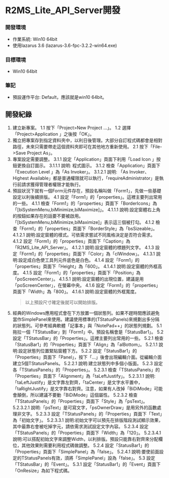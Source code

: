 # R2MS_Lite_API_Server開發

### 開發環境
+ 作業系統: Win10 64bit
+ 使用lazarus 3.6 (lazarus-3.6-fpc-3.2.2-win64.exe)

### 目標環境
+ Win10 64bit

### 筆記
+ 預設運作平台: Default，應該就是win10 64bit。

## 開發紀錄
1. 建立新專案。
  1.1 按下「Project>New Project ...」。
  1.2 選擇「Project>Application 」之後按「OK」。
2. 獨立把專案存到指定資料夾中，以利日後管理。大部分自訂程式碼都會是相對路徑，未來只需要帶走這個資料夾即可在其他地方重新使用。
  2.1 按下「File->Save Project As」。
3. 專案設定需要調整。
  3.1.1 設定「Application」頁面下利用「Load Icon 」按鈕更換自訂圖示。
    3.1.1.1 說明: 程式圖示。
  3.1.2 檢查「Application」頁面下「Execution Level 」為「As Invoker」。
    3.1.2.1 說明: 「As Invoker、Highest Available」都是普通權限就可以執行，「requireAdministrator」是執行前請求獲得管理者權限才能執行。
4. 預設狀況下就有一個Form元件存在，預設名稱叫做「Form1」，先做一些基礎設定以利後續排版。
  4.1 設定「Form1」的「properties」。這裡主要列出常用的一些。
    4.1.1 檢查「Form1」的「properties」頁面下「BorderIcons」為「[biSystemMenu,biMinimize,biMaximize]」。
      4.1.1.1 說明:設定窗體右上角的按鈕如果存在的話要不要被啟用。「[biSystemMenu,biMinimize,biMaximize]」表示這三個被打勾。
    4.1.2 檢查「Form1」的「properties」頁面下「BorderStyle」為「bsSizeable」。
      4.1.2.1 說明:設定窗體的樣式。可依需求嘗試不同風格決定是否符合需求。
    4.1.2 設定「Form1」的「properties」頁面下「Caption」為「R2MS_Lite_API_Server」。
      4.1.2.1 說明:設定窗體的標題列文字。
    4.1.3 設定「Form1」的「properties」頁面下「Color」為「clWindow」。
      4.1.3.1 說明:設定成白色使工具列元件底色是白色。
    4.1.4 設定「Form1」的「properties」頁面下「Height」為「600」。
      4.1.4.1 說明:設定窗體的外框高度。
    4.1.5 設定「Form1」的「properties」頁面下「Position」為「poScreenCenter」。
      4.1.5.1 說明:設定窗體的出現位置，建議是用「poScreenCenter」，在螢幕中央。
    4.1.6 設定「Form1」的「properties」頁面下「Width」為「800」。
      4.1.6.1 說明:設定窗體的外框寬度。
    > 以上預設尺寸確定後就可以開始排版。
5. 經典的Windows應用程式會在下方放置一個狀態列。如果不趕時間應該避免當作SimplePanel來使用。建議使用標準的(TStatusPanels)來規劃出多分隔的狀態列。可參考經典軟體「記事本」與「NotePad++」的狀態列規劃。
  5.1 拖拉一個「TStatusBar」到「Form1」中。預設名稱會是「StatusBar1」。
  5.2 設定「TStatusBar」的「Properties」。這裡主要列出常用的一些。
    5.2.1 檢查「StatusBar1」的「Properties」頁面下「Align」為「alBottom」。
      5.2.1.1 說明:設定狀態列位置緊貼窗體下方。
    5.2.2 設定「StatusBar1」的「Properties」頁面下「Panel」，按下「...」後會出現編輯介面。從編輯介面建立5個TStatusPanels。
      5.2.2.1 說明:建立狀態列中多個小版面。
    5.2.3 設定各「TStatusPanels」的「Properties」。
      5.2.3.1 檢查「TStatusPanels」的「Properties」頁面下「Alignment」為「taLeftJustify」。
        5.2.3.1.1 說明:「taLeftJustify」是文字靠左對齊，「taCenter」是文字水平置中，「taRightJustify」是文字靠右對齊。注意，如果有人改掉「BiDiMode」可能會顛倒，所以建議不要動「BiDiMode」這個屬性。
      5.2.3.2 檢查「TStatusPanels」的「Properties」頁面下「Style」為「psText」。
        5.2.3.2.1 說明:「psText」是可寫文字，「psOwnerDraw」是用另外的函數處理非文字。
      5.2.3.3 設定「TStatusPanels」的「Properties」頁面下「Text」為「初始文字」。
        5.2.3.3.1 說明:初始文字可以預先在排版階段測試顯示效果，其中最靠右會被吃掉字元，請依需求測試設定文字內容。
      5.2.3.4 設定「TStatusPanels」的「Properties」頁面下「Width」為「120」。
        5.2.3.4.1 說明:可以搭配初始文字來調整Width，以利排版。預設只能靠右對齊來分配欄位，其他效果則需要利用程式碼做調整。
    5.2.4 設定「StatusBar1」的「Properties」頁面下「SimplePanel」為「false」。
      5.2.4.1 說明:要使前面設定的TStatusPanels有效，須將「SimplePanel」設為「false」。
  5.3 設定「TStatusBar」的「Event」。
    5.3.1 設定「StatusBar1」的「Event」頁面下「OnResize」為如下程式碼。
